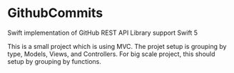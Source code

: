 # GithubCommits
Swift implementation of GitHub REST API Library support Swift 5

This is a small project which is using MVC. The projet setup is grouping by type, Models, Views, and Controllers. For big scale project, this should setup by grouping by functions. 
